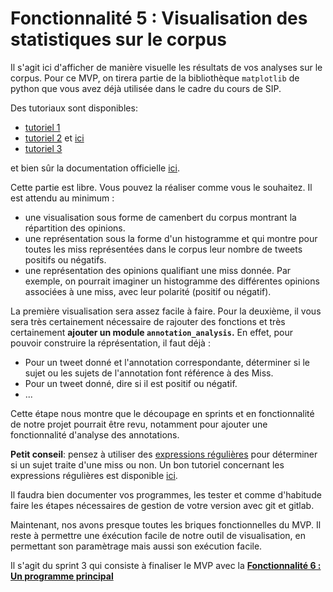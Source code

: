 # Fonctionnalité 5 : Visualisation des statistiques sur le corpus

Il s'agit ici d'afficher de manière visuelle les résultats de vos analyses sur le corpus. Pour ce MVP, on tirera partie de la bibliothèque `matplotlib` de python que vous avez déjà utilisée dans le cadre du cours de SIP.

Des tutoriaux sont disponibles:

+ [tutoriel 1](http://www.python-simple.com/python-matplotlib/matplotlib-intro.php)
+ [tutoriel 2](https://realpython.com/python-matplotlib-guide/) et [ici](https://realpython.com/courses/python-plotting-matplotlib/)
+ [tutoriel 3](https://openclassrooms.com/fr/courses/4452741-decouvrez-les-librairies-python-pour-la-data-science/4740942-maitrisez-les-possibilites-offertes-par-matplotlib)

et bien sûr la documentation officielle [ici](https://matplotlib.org/tutorials/index.html).

Cette partie est libre. Vous pouvez la réaliser comme vous le souhaitez.
Il est attendu au minimum :

* une visualisation sous forme de camenbert du corpus montrant la répartition des opinions.
* une représentation sous la forme d'un histogramme et qui montre pour toutes les miss représentées dans le corpus leur nombre de tweets positifs ou négatifs.
* une représentation des opinions qualifiant une miss donnée. Par exemple, on pourrait imaginer un histogramme des différentes opinions associées à une miss, avec leur polarité (positif ou négatif). 
 
La première visualisation sera assez facile à faire. Pour la deuxième, il vous sera très certainement nécessaire de rajouter des fonctions et très certainement **ajouter un module `annotation_analysis`.** En effet, pour pouvoir construire la réprésentation, il faut déjà :

* Pour un tweet donné et l'annotation correspondante, déterminer si le sujet ou les sujets de l'annotation font référence à des Miss. 
* Pour un tweet donné, dire si il est positif ou négatif.
* ...

Cette étape nous montre que le découpage en sprints et en fonctionnalité de notre projet pourrait être revu, notamment pour ajouter une fonctionnalité d'analyse des annotations.



**Petit conseil**: pensez à  utiliser des [expressions régulières](https://docs.python.org/3/library/re.html) pour déterminer si un sujet traite d'une miss ou non. Un bon tutoriel concernant les expressions régulières est disponible [ici](http://www.xavierdupre.fr/app/teachpyx/helpsphinx/c_regex/regex.html). 


Il faudra bien documenter vos programmes, les tester et comme d'habitude faire les étapes nécessaires de gestion de votre version avec git et gitlab.


Maintenant, nos avons presque toutes les briques fonctionnelles du MVP. Il reste à permettre une éxécution facile de notre outil de visualisation, en permettant son paramètrage mais aussi son exécution facile.

Il s'agit du sprint 3 qui consiste à finaliser le MVP avec la  [**Fonctionnalité 6 : Un programme principal**](./S3_main.md)












